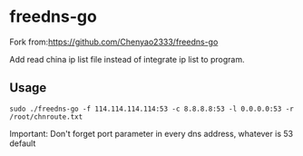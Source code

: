 # freedns-go

Fork from:https://github.com/Chenyao2333/freedns-go

Add read china ip list file instead of integrate ip list to program.

## Usage

```
sudo ./freedns-go -f 114.114.114.114:53 -c 8.8.8.8:53 -l 0.0.0.0:53 -r /root/chnroute.txt
```
Important: Don't forget port parameter in every dns address, whatever is 53 default
